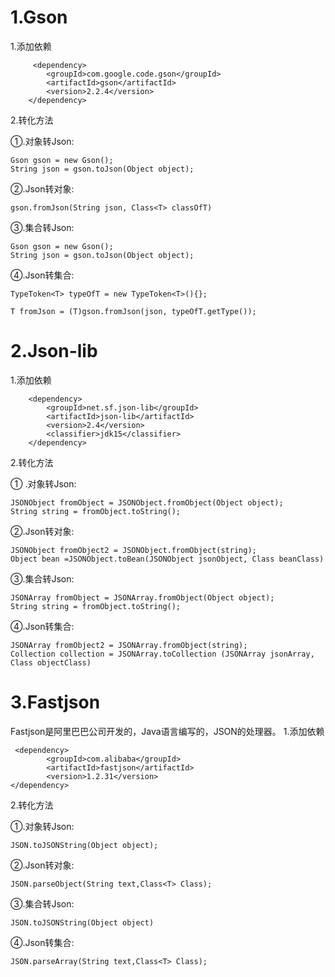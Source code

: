 # 1.Gson
1.添加依赖

         <dependency>
			<groupId>com.google.code.gson</groupId>
			<artifactId>gson</artifactId>
			<version>2.2.4</version>
		</dependency>

2.转化方法

①.对象转Json: 

	Gson gson = new Gson();
	String json = gson.toJson(Object object);


②.Json转对象:

    gson.fromJson(String json, Class<T> classOfT) 



③.集合转Json: 

	Gson gson = new Gson();
	String json = gson.toJson(Object object);


④.Json转集合: 

	TypeToken<T> typeOfT = new TypeToken<T>(){};
	
	T fromJson = (T)gson.fromJson(json, typeOfT.getType());


# 2.Json-lib
1.添加依赖

        <dependency>
		    <groupId>net.sf.json-lib</groupId>
		    <artifactId>json-lib</artifactId>
		    <version>2.4</version>
		    <classifier>jdk15</classifier>
		</dependency>

2.转化方法

①	.对象转Json: 

    JSONObject fromObject = JSONObject.fromObject(Object object);
    String string = fromObject.toString();

②.Json转对象: 

    JSONObject fromObject2 = JSONObject.fromObject(string);
    Object bean =JSONObject.toBean(JSONObject jsonObject, Class beanClass)


③.集合转Json: 

    JSONArray fromObject = JSONArray.fromObject(Object object);
    String string = fromObject.toString();

④.Json转集合:

    JSONArray fromObject2 = JSONArray.fromObject(string);
    Collection collection = JSONArray.toCollection (JSONArray jsonArray, Class objectClass)

# 3.Fastjson
Fastjson是阿里巴巴公司开发的，Java语言编写的，JSON的处理器。
1.添加依赖

     <dependency>
		    <groupId>com.alibaba</groupId>
		    <artifactId>fastjson</artifactId>
		    <version>1.2.31</version>
    </dependency>

2.转化方法

①.对象转Json:
 
    JSON.toJSONString(Object object);

②.Json转对象: 

    JSON.parseObject(String text,Class<T> Class);

③.集合转Json:

    JSON.toJSONString(Object object)

④.Json转集合: 
    
    JSON.parseArray(String text,Class<T> Class);
